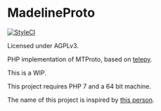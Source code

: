 # MadelineProto
[![StyleCI](https://styleci.io/repos/61838413/shield)](https://styleci.io/repos/61838413)

Licensed under AGPLv3.

PHP implementation of MTProto, based on [telepy](https://github.com/griganton/telepy_old).

This is a WIP.

This project requires PHP 7 and a 64 bit machine. 

The name of this project is inspired by [this person](https://s-media-cache-ak0.pinimg.com/736x/f0/a1/70/f0a170718baeb0e3817c612d96f5d1cf.jpg).
